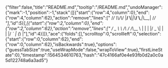 {"filter":false,"title":"README.md","tooltip":"/README.md","undoManager":{"mark":-1,"position":-1,"stack":[[{"start":{"row":4,"column":0},"end":{"row":4,"column":62},"action":"remove","lines":["     /_/   \\_\\_/\\_/  |____/   \\____|_|\\___/ \\__,_|\\__,_|  /_/ "],"id":5}],[{"start":{"row":2,"column":0},"end":{"row":2,"column":62},"action":"remove","lines":["       / _ \\ \\ /\\ / /\\___ \\  | |   | |/ _ \\| | | |/ _` | (_) |"],"id":4}]]},"ace":{"folds":[],"scrolltop":0,"scrollleft":0,"selection":{"start":{"row":0,"column":62},"end":{"row":0,"column":62},"isBackwards":true},"options":{"guessTabSize":true,"useWrapMode":false,"wrapToView":true},"firstLineState":0},"timestamp":1564534610763,"hash":"47c4166af0e4e93fb0d2a0c0a5d122748a6a3ad5"}